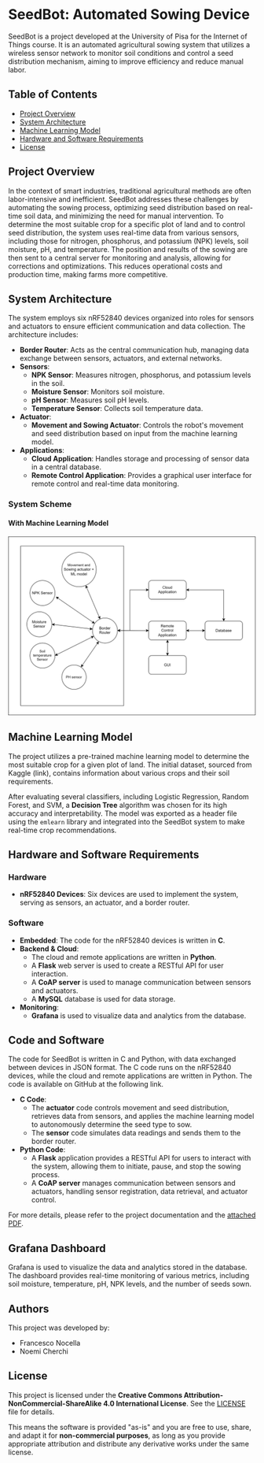 # SeedBot: Automated Sowing Device

SeedBot is a project developed at the University of Pisa for the Internet of Things course. It is an automated agricultural sowing system that utilizes a wireless sensor network to monitor soil conditions and control a seed distribution mechanism, aiming to improve efficiency and reduce manual labor. 
## Table of Contents

  - [Project Overview](https://www.google.com/search?q=%23project-overview)
  - [System Architecture](https://www.google.com/search?q=%23system-architecture)
  - [Machine Learning Model](https://www.google.com/search?q=%23machine-learning-model)
  - [Hardware and Software Requirements](https://www.google.com/search?q=%23hardware-and-software-requirements)
  - [License](https://www.google.com/search?q=%23license)

## Project Overview

In the context of smart industries, traditional agricultural methods are often labor-intensive and inefficient. SeedBot addresses these challenges by automating the sowing process, optimizing seed distribution based on real-time soil data, and minimizing the need for manual intervention. To determine the most suitable crop for a specific plot of land and to control seed distribution, the system uses real-time data from various sensors, including those for nitrogen, phosphorus, and potassium (NPK) levels, soil moisture, pH, and temperature. The position and results of the sowing are then sent to a central server for monitoring and analysis, allowing for corrections and optimizations. This reduces operational costs and production time, making farms more competitive.

## System Architecture

The system employs six nRF52840 devices organized into roles for sensors and actuators to ensure efficient communication and data collection.  The architecture includes:

  * **Border Router**: Acts as the central communication hub, managing data exchange between sensors, actuators, and external networks. 
  * **Sensors**:
      * **NPK Sensor**: Measures nitrogen, phosphorus, and potassium levels in the soil. 
      * **Moisture Sensor**: Monitors soil moisture. 
      * **pH Sensor**: Measures soil pH levels. 
      * **Temperature Sensor**: Collects soil temperature data. 
  * **Actuator**:
      * **Movement and Sowing Actuator**: Controls the robot's movement and seed distribution based on input from the machine learning model.
  * **Applications**:
      * **Cloud Application**: Handles storage and processing of sensor data in a central database. 
      * **Remote Control Application**: Provides a graphical user interface for remote control and real-time data monitoring. 

### System Scheme
#### With Machine Learning Model

![System Scheme With ML](Documentation/media/IoT_architecture.svg)

## Machine Learning Model

The project utilizes a pre-trained machine learning model to determine the most suitable crop for a given plot of land. The initial dataset, sourced from Kaggle (link), contains information about various crops and their soil requirements. 

After evaluating several classifiers, including Logistic Regression, Random Forest, and SVM, a **Decision Tree** algorithm was chosen for its high accuracy and interpretability. The model was exported as a header file using the `emlearn` library and integrated into the SeedBot system to make real-time crop recommendations. 

## Hardware and Software Requirements

### Hardware

  * **nRF52840 Devices**: Six devices are used to implement the system, serving as sensors, an actuator, and a border router. 

### Software

  * **Embedded**: The code for the nRF52840 devices is written in **C**. 
  * **Backend & Cloud**:
      * The cloud and remote applications are written in **Python**. 
      * A **Flask** web server is used to create a RESTful API for user interaction. 
      * A **CoAP server** is used to manage communication between sensors and actuators. 
      * A **MySQL** database is used for data storage. 
  * **Monitoring**:
      * **Grafana** is used to visualize data and analytics from the database. 

## Code and Software

The code for SeedBot is written in C and Python, with data exchanged between devices in JSON format. The C code runs on the nRF52840 devices, while the cloud and remote applications are written in Python.  The code is available on GitHub at the following link.

  * **C Code**:
      * The **actuator** code controls movement and seed distribution, retrieves data from sensors, and applies the machine learning model to autonomously determine the seed type to sow.  
      * The **sensor** code simulates data readings and sends them to the border router. 
  * **Python Code**:
      * A **Flask** application provides a RESTful API for users to interact with the system, allowing them to initiate, pause, and stop the sowing process. 
      * A **CoAP server** manages communication between sensors and actuators, handling sensor registration, data retrieval, and actuator control. 


For more details, please refer to the project documentation and the [attached PDF](Documentation/documentation.pdf).

## Grafana Dashboard

Grafana is used to visualize the data and analytics stored in the database.  The dashboard provides real-time monitoring of various metrics, including soil moisture, temperature, pH, NPK levels, and the number of seeds sown.


## Authors

This project was developed by:

  * Francesco Nocella
  * Noemi Cherchi

## License

This project is licensed under the **Creative Commons Attribution-NonCommercial-ShareAlike 4.0 International License**. See the [LICENSE](http://creativecommons.org/licenses/by-nc-sa/4.0/) file for details.

This means the software is provided "as-is" and you are free to use, share, and adapt it for **non-commercial purposes**, as long as you provide appropriate attribution and distribute any derivative works under the same license.
